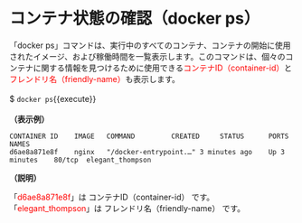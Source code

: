 # コンテナ状態の確認（docker ps）
「docker ps」コマンドは、実行中のすべてのコンテナ、コンテナの開始に使用されたイメージ、および稼働時間を一覧表示します。このコマンドは、個々のコンテナに関する情報を見つけるために使用できる<span style="color: red; ">コンテナID（container-id）</span>と<span style="color: red; ">フレンドリ名（friendly-name）</span>も表示します。  
<br>
$ `docker ps`{{execute}}  
<br>
**（表示例）**  
```
CONTAINER ID	IMAGE	COMMAND			CREATED		STATUS		PORTS	NAMES  
d6ae8a871e8f	nginx	"/docker-entrypoint.…" 3 minutes ago	Up 3 minutes	80/tcp	elegant_thompson
```
**（説明）**  

「<span style="color: red; ">d6ae8a871e8f</span>」は コンテナID（container-id） です。  
「<span style="color: red; ">elegant_thompson</span>」は フレンドリ名（friendly-name） です。  
